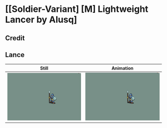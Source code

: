 # [\[Soldier-Variant\] \[M\] Lightweight Lancer by Alusq]

## Credit



## Lance

| Still | Animation |
| :---: | :-------: |
| ![Lance still](./Lance_000.png) | ![Lance animation](./Lance.gif) |

